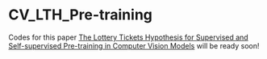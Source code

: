 # CV_LTH_Pre-training

Codes for this paper [The Lottery Tickets Hypothesis for Supervised and Self-supervised Pre-training in Computer Vision Models](https://arxiv.org/abs/2012.06908) will be ready soon!
